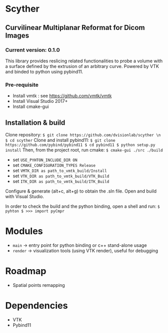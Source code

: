 # Scyther
## Curvilinear Multiplanar Reformat for Dicom Images 
### Current version: 0.1.0

This library provides reslicing related functionalities to probe a volume with a surface defined by the extrusion of an arbitrary curve.
Powered by VTK and binded to python using pybind11. 

### Pre-requisite
- Install vmtk : see https://github.com/vmtk/vmtk
- Install Visual Studio 2017+
- Install cmake-gui

## Installation & build

Clone repository:
`
$ git clone https://github.com/dvisionlab/scyther \n
$ cd scyther
`
Clone and install pybind11:
`
$ git clone https://github.com/pybind/pybind11
$ cd pybind11
$ python setup.py install
`
Then, from the project root, run cmake:
`
$ cmake-gui ./src ./build
`

- set `USE_PYHTON_INCLUDE_DIR ON`
- set `CMAKE_CONFIGURATION_TYPES Release`
- set `VMTK_DIR as path_to_vmtk_build/Install`
- set `VTK_DIR as path_to_vmtk_build/VTK_Build`
- set `ITK_DIR as path_to_vmtk_build/ITK_Build`

Configure & generate (alt+c, alt+g) to obtain the .sln file.
Open and build with Visual Studio.

In order to check the build and the python binding, open a shell and run:
`
$ pyhton
$ >>> import pyCmpr
`
# Modules
- `main` -> entry point for python binding or c++ stand-alone usage
- `render` -> visualization tools (using VTK render), useful for debugging

# Roadmap
- Spatial points remapping

# Dependencies
- VTK
- Pybind11
